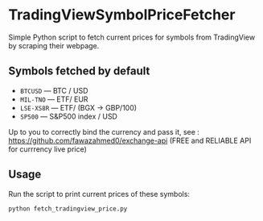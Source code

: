# TradingViewSymbolPriceFetcher

Simple Python script to fetch current prices for symbols from TradingView by scraping their webpage.

## Symbols fetched by default

- `BTCUSD` — BTC / USD
- `MIL-TNO` — ETF/ EUR  
- `LSE-XS8R` — ETF/ (BGX -> GBP/100)  
- `SP500` — S&P500 index / USD

Up to you to correctly bind the currency and pass it, see : https://github.com/fawazahmed0/exchange-api
(FREE and RELIABLE API for currrency live price)

## Usage

Run the script to print current prices of these symbols:

```bash
python fetch_tradingview_price.py
